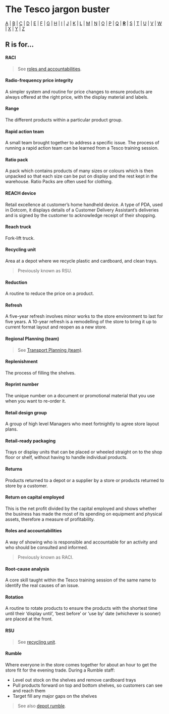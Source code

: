 # The Tesco jargon buster

[A](a.md) | [B](b.md) | [C](c.md) | [D](d.md) | [E](e.md) | [F](f.md) | [G](g.md) | [H](h.md) | [I](i.md) | [J](j.md) | [K](k.md) | [L](l.md) | [M](m.md) | [N](n.md) | [O](o.md) | [P](p.md) | [Q](q.md) | [**R**](r.md) | [S](s.md) | [T](t.md) | [U](u.md) | [V](v.md) | [W](w.md) | [X](x.md) | [Y](y.md) | [Z](z.md)

## R is for…

#### RACI
> See [roles and accountabilities](#roles-and-accountabilities).

#### Radio-frequency price integrity
A simpler system and routine for price changes to ensure products are always offered at the right price, with the display material and labels.

#### Range
The different products within a particular product group.

#### Rapid action team
A small team brought together to address a specific issue. The process of running a rapid action team can be learned from a Tesco training session.

#### Ratio pack
A pack which contains products of many sizes or colours which is then unpacked so that each size can be put on display and the rest kept in the warehouse. Ratio Packs are often used for clothing.

#### REACH device
Retail excellence at customer’s home handheld device. A type of PDA, used in Dotcom, it displays details of a Customer Delivery Assistant’s deliveries and is signed by the customer to acknowledge receipt of their shopping.

#### Reach truck
Fork-lift truck.

#### Recycling unit
Area at a depot where we recycle plastic and cardboard, and clean trays.
> Previously known as RSU.

#### Reduction
A routine to reduce the price on a product.

#### Refresh
A five-year refresh involves minor works to the store environment to last for five years. A 10-year refresh is a remodelling of the store to bring it up to current format layout and reopen as a new store.

#### Regional Planning (team)
> See [Transport Planning (team)](t.md#transport-planning-team).

#### Replenishment
The process of filling the shelves.

#### Reprint number
The unique number on a document or promotional material that you use when you want to re-order it.

#### Retail design group
A group of high level Managers who meet fortnightly to agree store layout plans.

#### Retail-ready packaging
Trays or display units that can be placed or wheeled straight on to the shop floor or shelf, without having to handle individual products.

#### Returns
Products returned to a depot or a supplier by a store or products returned to store by a customer.

#### Return on capital employed
This is the net profit divided by the capital employed and shows whether the business has made the most of its spending on equipment and physical assets, therefore a measure of profitability.

#### Roles and accountabilities
A way of showing who is responsible and accountable for an activity and who should be consulted and informed.
> Previously known as RACI.

#### Root-cause analysis
A core skill taught within the Tesco training session of the same name to identify the real causes of an issue.

#### Rotation
A routine to rotate products to ensure the products with the shortest time until their ‘display until’, ‘best before’ or ‘use by’ date (whichever is sooner) are placed at the front.

#### RSU
> See [recycling unit](r.md#recycling-unit).

#### Rumble
Where everyone in the store comes together for about an hour to get the store fit for the evening trade. During a Rumble staff:
- Level out stock on the shelves and remove cardboard trays
- Pull products forward on top and bottom shelves, so customers can see and reach them
- Target fill any major gaps on the shelves
> See also [depot rumble](d.md#depot-rumble).
